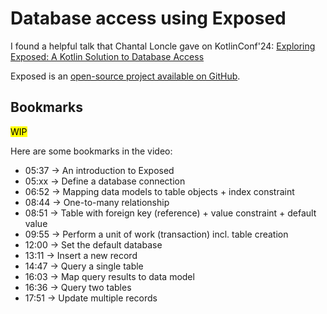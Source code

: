 # Database access using Exposed

I found a helpful talk that Chantal Loncle gave on KotlinConf'24: [Exploring Exposed: A Kotlin Solution to Database Access](https://www.youtube.com/watch?v=YOXWnM_8vz8)

Exposed is an [open-source project available on GitHub](https://github.com/JetBrains/Exposed).

## Bookmarks

<mark>WIP</mark>

Here are some bookmarks in the video:

- 05:37 &rarr; An introduction to Exposed
- 05:xx &rarr; Define a database connection
- 06:52 &rarr; Mapping data models to table objects + index constraint
- 08:44 &rarr; One-to-many relationship
- 08:51 &rarr; Table with foreign key (reference) + value constraint + default value
- 09:55 &rarr; Perform a unit of work (transaction) incl. table creation
- 12:00 &rarr; Set the default database
- 13:11 &rarr; Insert a new record
- 14:47 &rarr; Query a single table
- 16:03 &rarr; Map query results to data model
- 16:36 &rarr; Query two tables
- 17:51 &rarr; Update multiple records
